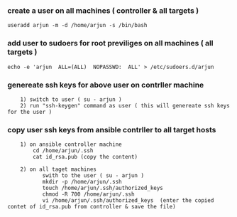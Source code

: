 ### create a user on all machines ( controller & all targets )

	useradd arjun -m -d /home/arjun -s /bin/bash

### add user to sudoers for root previliges  on all machines ( all targets )

	echo -e 'arjun  ALL=(ALL)  NOPASSWD:  ALL' > /etc/sudoers.d/arjun

### genereate ssh keys for above user on contrller machine 

```
	1) switch to user ( su - arjun )
	2) run "ssh-keygen" command as user ( this will genereate ssh keys for the user ) 
```

### copy user ssh keys from ansible contrller to all target hosts

```
	1) on ansible controller machine
		cd /home/arjun/.ssh 
		cat id_rsa.pub (copy the content)
```
```
	2) on all taget machines
		   swith to the user ( su - arjun )
		   mkdir -p /home/arjun/.ssh
		   touch /home/arjun/.ssh/authorized_keys
		   chmod -R 700 /home/arjun/.ssh
		   vi /home/arjun/.ssh/authorized_keys  (enter the copied contet of id_rsa.pub from controller & save the file)
```	
	

